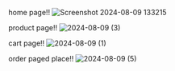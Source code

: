 home page!!
![Screenshot 2024-08-09 133215](https://github.com/user-attachments/assets/fc2f78c8-2c42-43d3-9d0f-ba83597869b1)

product page!!
![2024-08-09 (3)](https://github.com/user-attachments/assets/053df7ba-ae94-4349-86f8-403d84b9274f)

cart page!!
![2024-08-09 (1)](https://github.com/user-attachments/assets/6e85e1cc-24ef-429a-a05e-be71c25f6f46)

order paged place!!
![2024-08-09 (5)](https://github.com/user-attachments/assets/8c5c49e8-552a-4a1b-8413-87a3480790e9)
